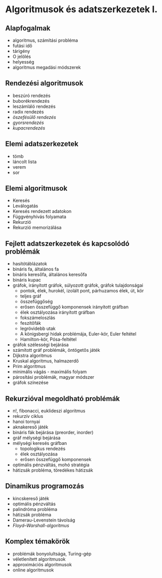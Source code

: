 # Algoritmusok és adatszerkezetek I.

## Alapfogalmak

- algoritmus, számítási probléma
- futási idő
- tárigény
- O jelölés
- helyesség
- algoritmus megadási módszerek

## Rendezési algoritmusok

- beszúró rendezés
- buborékrendezés
- leszámláló rendezés
- radix rendezés
- _öszefésülő rendezés_
- _gyorsrendezés_
- _kupacrendezés_
  
## Elemi adatszerkezetek

- tömb
- láncolt lista
- verem
- sor

## Elemi algoritmusok

- Keresés
- Leválogatás
- Keresés rendezett adatokon
- Függvényhívás folyamata
- Rekurzió
- Rekurzió memorizálása

## Fejlett adatszerkezetek és kapcsolódó problémák

- hasítótáblázatok
- bináris fa, általános fa
- bináris keresőfa, általános keresőfa
- bináris kupac
- gráfok, irányított gráfok, súlyozott gráfok, gráfok tulajdonságai
  - pontok, élek, hurokél, izolált pont, párhuzamos élek, út, kör
  - teljes gráf
  - összefüggőség
  - erősen összefüggő komponensek irányított gráfban
  - élek osztályozása irányított gráfban
  - fokszámeloszlás
  - feszítőfák
  - legrövidebb utak
  - A königsbergi hidak problémája, Euler-kör, Euler feltétel
  - Hamilton-kör, Pósa-feltétel
- gráfok szélességi bejárása
- számított gráf problémák, öntögetős játék
- Dijkstra algoritmus
- Kruskal algoritmus, halmazerdő
- Prim algoritmus
- minimális vágás - maximális folyam
- párosítási problémák, magyar módszer
- gráfok színezése

## Rekurzióval megoldható problémák

- n!, fibonacci, euklideszi algoritmus
- rekurzív ciklus
- hanoi tornyai
- aknakereső játék
- bináris fák bejárása (preorder, inorder)
- gráf mélységi bejárása
- mélységi keresés gráfban
  - topologikus rendezés
  - élek osztályozása
  - erősen összefüggő komponensek
- optimális pénzváltás, mohó stratégia
- hátizsák probléma, töredékes hátizsák

## Dinamikus programozás

- kincskereső játék
- optimális pénzváltás
- palindróma probléma
- hátizsák probléma
- Damerau-Levenstein távolság
- _Floyd–Warshall-algoritmus_

## Komplex témakörök

- problémák bonyolultsága, Turing-gép
- véletlenített algoritmusok
- approximációs algoritmusok
- online algoritmusok
